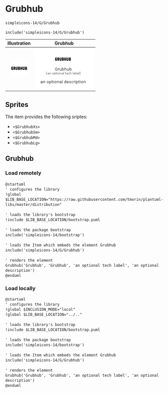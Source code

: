# Grubhub


```text
simpleicons-14/G/Grubhub
```

```text
include('simpleicons-14/G/Grubhub')
```



| Illustration | Grubhub |
| :---: | :---: |
| ![illustration for Illustration](../../simpleicons-14/G/Grubhub.png) | ![illustration for Grubhub](../../simpleicons-14/G/Grubhub.Local.png) |



## Sprites
The item provides the following sriptes:

- `<$GrubhubXs>`
- `<$GrubhubSm>`
- `<$GrubhubMd>`
- `<$GrubhubLg>`





## Grubhub

### Load remotely
```plantuml
@startuml
' configures the library
!global $LIB_BASE_LOCATION="https://raw.githubusercontent.com/tmorin/plantuml-libs/master/distribution"

' loads the library's bootstrap
!include $LIB_BASE_LOCATION/bootstrap.puml

' loads the package bootstrap
include('simpleicons-14/bootstrap')

' loads the Item which embeds the element Grubhub
include('simpleicons-14/G/Grubhub')

' renders the element
Grubhub('Grubhub', 'Grubhub', 'an optional tech label', 'an optional description')
@enduml
```

### Load locally
```plantuml
@startuml
' configures the library
!global $INCLUSION_MODE="local"
!global $LIB_BASE_LOCATION="../.."

' loads the library's bootstrap
!include $LIB_BASE_LOCATION/bootstrap.puml

' loads the package bootstrap
include('simpleicons-14/bootstrap')

' loads the Item which embeds the element Grubhub
include('simpleicons-14/G/Grubhub')

' renders the element
Grubhub('Grubhub', 'Grubhub', 'an optional tech label', 'an optional description')
@enduml
```

